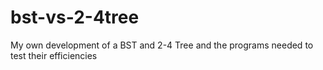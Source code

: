# bst-vs-2-4tree
 My own development of a BST and 2-4 Tree and the programs needed to test their efficiencies
